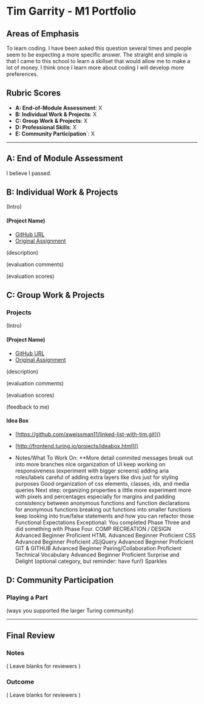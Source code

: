 # Tim Garrity - M1 Portfolio

## Areas of Emphasis

To learn coding. I have been asked this question several times and people seem to be expecting a more specific answer. The straight and simple is that I came to this school to learn a skillset that would allow me to make a lot of money. I think once I learn more about coding I will develop more preferences. 

## Rubric Scores

* **A: End-of-Module Assessment**: X
* **B: Individual Work & Projects**: X
* **C: Group Work & Projects**: X
* **D: Professional Skills**: X
* **E: Community Participation**`: X

-----------------------

## A: End of Module Assessment

I believe I passed.


## B: Individual Work & Projects

(Intro)

#### (Project Name)

* [GitHub URL]()
* [Original Assignment]()

(description)

(evaluation comments)

(evaluation scores)

## C: Group Work & Projects

### Projects

(Intro)

#### (Project Name)

* [GitHub URL]()
* [Original Assignment]()

(description)

(evaluation comments)

(evaluation scores)

(feedback to me)

#### Idea Box
* [https://github.com/aweissman11/linked-list-with-tim.git]()
* [http://frontend.turing.io/projects/ideabox.html]()

* Notes/What To Work On:
**More detail commited messages break out into more branches
nice organization of UI
keep working on responsiveness (experiment with bigger screens)
adding aria roles/labels
careful of adding extra layers like divs just for styling purposes
Good organization of css elements, classes, ids, and media queries
Next step: organizing properties a little more
experiment more with pixels and percentages especially for margins and padding
consistency between anonymous functions and function declarations for anonymous functions
breaking out functions into smaller functions
keep looking into true/false statements and how you can refactor those
Functional Expectations
Exceptional: You completed Phase Three and did something with Phase Four.
COMP RECREATION / DESIGN
Advanced Beginner
Proficient
HTML
Advanced Beginner
Proficient
CSS
Advanced Beginner
Proficient
JS/jQuery
Advanced Beginner
Proficient
GIT & GITHUB
Advanced Beginner
Pairing/Collaboration
Proficient
Technical Vocabulary
Advanced Beginner
Proficient
Surprise and Delight (optional category, but reminder: have fun!)
Sparkles

## D: Community Participation

### Playing a Part

(ways you supported the larger Turing community)

------------------

## Final Review

### Notes

( Leave blanks for reviewers )

### Outcome

( Leave blanks for reviewers )
